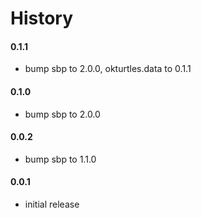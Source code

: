 # History

#### 0.1.1

- bump sbp to 2.0.0, okturtles.data to 0.1.1

#### 0.1.0

- bump sbp to 2.0.0

#### 0.0.2

- bump sbp to 1.1.0

#### 0.0.1

- initial release
